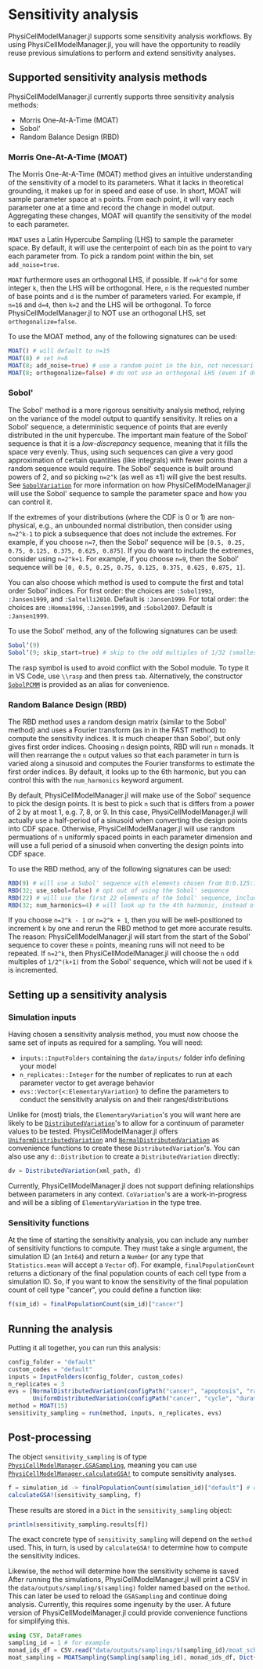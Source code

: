 # Sensitivity analysis

PhysiCellModelManager.jl supports some sensitivity analysis workflows.
By using PhysiCellModelManager.jl, you will have the opportunity to readily reuse previous simulations to perform and extend sensitivity analyses.

## Supported sensitivity analysis methods
PhysiCellModelManager.jl currently supports three sensitivity analysis methods:
- Morris One-At-A-Time (MOAT)
- Sobol'
- Random Balance Design (RBD)

### Morris One-At-A-Time (MOAT)
The Morris One-At-A-Time (MOAT) method gives an intuitive understanding of the sensitivity of a model to its parameters.
What it lacks in theoretical grounding, it makes up for in speed and ease of use.
In short, MOAT will sample parameter space at `n` points.
From each point, it will vary each parameter one at a time and record the change in model output.
Aggregating these changes, MOAT will quantify the sensitivity of the model to each parameter.

`MOAT` uses a Latin Hypercube Sampling (LHS) to sample the parameter space.
By default, it will use the centerpoint of each bin as the point to vary each parameter from.
To pick a random point within the bin, set `add_noise=true`.

`MOAT` furthermore uses an orthogonal LHS, if possible.
If `n=k^d` for some integer `k`, then the LHS will be orthogonal.
Here, `n` is the requested number of base points and `d` is the number of parameters varied.
For example, if `n=16` and `d=4`, then `k=2` and the LHS will be orthogonal.
To force PhysiCellModelManager.jl to NOT use an orthogonal LHS, set `orthogonalize=false`.

To use the MOAT method, any of the following signatures can be used:
```julia
MOAT() # will default to n=15
MOAT(8) # set n=8
MOAT(8; add_noise=true) # use a random point in the bin, not necessarily the center
MOAT(8; orthogonalize=false) # do not use an orthogonal LHS (even if d=3, so k=2 would make an orthogonal LHS)
```

### Sobol'
The Sobol' method is a more rigorous sensitivity analysis method, relying on the variance of the model output to quantify sensitivity.
It relies on a Sobol' sequence, a deterministic sequence of points that are evenly distributed in the unit hypercube.
The important main feature of the Sobol' sequence is that it is a _low-discrepancy_ sequence, meaning that it fills the space very evenly.
Thus, using such sequences can give a very good approximation of certain quantities (like integrals) with fewer points than a random sequence would require.
The Sobol' sequence is built around powers of 2, and so picking `n=2^k` (as well as ±1) will give the best results.
See [`SobolVariation`](@ref) for more information on how PhysiCellModelManager.jl will use the Sobol' sequence to sample the parameter space and how you can control it.

If the extremes of your distributions (where the CDF is 0 or 1) are non-physical, e.g., an unbounded normal distribution, then consider using `n=2^k-1` to pick a subsequence that does not include the extremes.
For example, if you choose `n=7`, then the Sobol' sequence will be `[0.5, 0.25, 0.75, 0.125, 0.375, 0.625, 0.875]`.
If you do want to include the extremes, consider using `n=2^k+1`.
For example, if you choose `n=9`, then the Sobol' sequence will be `[0, 0.5, 0.25, 0.75, 0.125, 0.375, 0.625, 0.875, 1]`.

You can also choose which method is used to compute the first and total order Sobol' indices.
For first order: the choices are `:Sobol1993`, `:Jansen1999`, and `:Saltelli2010`. Default is `:Jansen1999`.
For total order: the choices are `:Homma1996`, `:Jansen1999`, and `:Sobol2007`. Default is `:Jansen1999`.

To use the Sobol' method, any of the following signatures can be used:
```julia
Sobolʼ(9)
Sobolʼ(9; skip_start=true) # skip to the odd multiples of 1/32 (smallest one with at least 9)
```

The rasp symbol is used to avoid conflict with the Sobol module.
To type it in VS Code, use `\\rasp` and then press `tab`.
Alternatively, the constructor [`SobolPCMM`](@ref) is provided as an alias for convenience.

### Random Balance Design (RBD)
The RBD method uses a random design matrix (similar to the Sobol' method) and uses a Fourier transform (as in in the FAST method) to compute the sensitivity indices.
It is much cheaper than Sobol', but only gives first order indices.
Choosing `n` design points, RBD will run `n` monads.
It will then rearrange the `n` output values so that each parameter in turn is varied along a sinusoid and computes the Fourier transforms to estimate the first order indices.
By default, it looks up to the 6th harmonic, but you can control this with the `num_harmonics` keyword argument.

By default, PhysiCellModelManager.jl will make use of the Sobol' sequence to pick the design points.
It is best to pick `n` such that is differs from a power of 2 by at most 1, e.g. 7, 8, or 9.
In this case, PhysiCellModelManager.jl will actually use a half-period of a sinusoid when converting the design points into CDF space.
Otherwise, PhysiCellModelManager.jl will use random permuations of `n` uniformly spaced points in each parameter dimension and will use a full period of a sinusoid when converting the design points into CDF space.

To use the RBD method, any of the following signatures can be used:
```julia
RBD(9) # will use a Sobol' sequence with elements chosen from 0:0.125:1
RBD(32; use_sobol=false) # opt out of using the Sobol' sequence
RBD(22) # will use the first 22 elements of the Sobol' sequence, including 0
RBD(32; num_harmonics=4) # will look up to the 4th harmonic, instead of the default 6th
```

If you choose `n=2^k - 1` or `n=2^k + 1`, then you will be well-positioned to increment `k` by one and rerun the RBD method to get more accurate results.
The reason: PhysiCellModelManager.jl will start from the start of the Sobol' sequence to cover these `n` points, meaning runs will not need to be repeated.
If `n=2^k`, then PhysiCellModelManager.jl will choose the `n` odd multiples of `1/2^(k+1)` from the Sobol' sequence, which will not be used if `k` is incremented.

## Setting up a sensitivity analysis

### Simulation inputs
Having chosen a sensitivity analysis method, you must now choose the same set of inputs as required for a sampling. You will need:
- `inputs::InputFolders` containing the `data/inputs/` folder info defining your model
- `n_replicates::Integer` for the number of replicates to run at each parameter vector to get average behavior
- `evs::Vector{<:ElementaryVariation}` to define the parameters to conduct the sensitivity analysis on and their ranges/distributions

Unlike for (most) trials, the `ElementaryVariation`'s you will want here are likely to be [`DistributedVariation`](@ref)'s to allow for a continuum of parameter values to be tested.
PhysiCellModelManager.jl offers [`UniformDistributedVariation`](@ref) and [`NormalDistributedVariation`](@ref) as convenience functions to create these `DistributedVariation`'s.
You can also use any `d::Distribution` to create a `DistributedVariation` directly:
```julia
dv = DistributedVariation(xml_path, d)
```

Currently, PhysiCellModelManager.jl does not support defining relationships between parameters in any context.
`CoVariation`'s are a work-in-progress and will be a sibling of `ElementaryVariation` in the type tree.

### Sensitivity functions
At the time of starting the sensitivity analysis, you can include any number of sensitivity functions to compute.
They must take a single argument, the simulation ID (an `Int64`) and return a `Number` (or any type that `Statistics.mean` will accept a `Vector` of).
For example, `finalPopulationCount` returns a dictionary of the final population counts of each cell type from a simulation ID.
So, if you want to know the sensitivity of the final population count of cell type "cancer", you could define a function like:
```julia
f(sim_id) = finalPopulationCount(sim_id)["cancer"]
```

## Running the analysis
Putting it all together, you can run this analysis:
```julia
config_folder = "default"
custom_codes = "default"
inputs = InputFolders(config_folder, custom_codes)
n_replicates = 3
evs = [NormalDistributedVariation(configPath("cancer", "apoptosis", "rate"), 1e-3, 1e-4; lb=0),
       UniformDistributedVariation(configPath("cancer", "cycle", "duration", 0), 720, 2880)]
method = MOAT(15)
sensitivity_sampling = run(method, inputs, n_replicates, evs)
```

## Post-processing
The object `sensitivity_sampling` is of type [`PhysiCellModelManager.GSASampling`](@ref), meaning you can use [`PhysiCellModelManager.calculateGSA!`](@ref) to compute sensitivity analyses.
```julia
f = simulation_id -> finalPopulationCount(simulation_id)["default"] # count the final population of cell type "default"
calculateGSA!(sensitivity_sampling, f)
```
These results are stored in a `Dict` in the `sensitivity_sampling` object:
```julia
println(sensitivity_sampling.results[f])
```

The exact concrete type of `sensitivity_sampling` will depend on the `method` used.
This, in turn, is used by `calculateGSA!` to determine how to compute the sensitivity indices.

Likewise, the `method` will determine how the sensitivity scheme is saved
After running the simulations, PhysiCellModelManager.jl will print a CSV in the `data/outputs/sampling/$(sampling)` folder named based on the `method`.
This can later be used to reload the `GSASampling` and continue doing analysis.
Currently, this requires some ingenuity by the user.
A future version of PhysiCellModelManager.jl could provide convenience functions for simplifying this.
```julia
using CSV, DataFrames
sampling_id = 1 # for example
monad_ids_df = CSV.read("data/outputs/samplings/$(sampling_id)/moat_scheme.csv", DataFrame) # if this was a MOAT scheme
moat_sampling = MOATSampling(Sampling(sampling_id), monad_ids_df, Dict{Function, GlobalSensitivity.MorrisResult}())
```